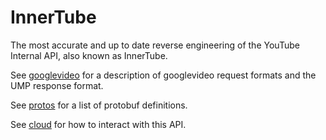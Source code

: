 # InnerTube
The most accurate and up to date reverse engineering of the YouTube Internal API, also known as InnerTube.

See [googlevideo](./googlevideo) for a description of googlevideo request formats and the UMP response format.

See [protos](./protos) for a list of protobuf definitions.

See [cloud](./cloud) for how to interact with this API.
